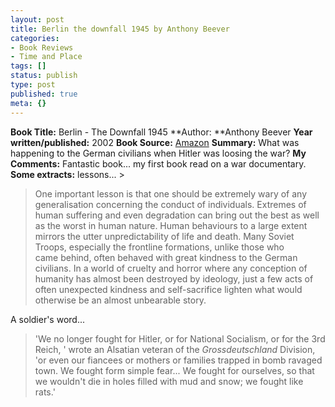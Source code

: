 ```yaml
---
layout: post
title: Berlin the downfall 1945 by Anthony Beever
categories:
- Book Reviews
- Time and Place
tags: []
status: publish
type: post
published: true
meta: {}
---
```

**Book Title:** Berlin - The Downfall 1945 **Author: **Anthony Beever **Year written/published:** 2002 **Book Source:** [Amazon](http://www.amazon.co.uk/Berlin-Downfall-1945-Antony-Beevor/dp/0140286969) **Summary:** What was happening to the German civilians when Hitler was loosing the war? **My Comments:** Fantastic book... my first book read on a war documentary. **Some extracts:** lessons... >  

> One important lesson is that one should be extremely wary of any generalisation concerning the conduct of individuals. Extremes of human suffering and even degradation can bring out the best as well as the worst in human nature. Human behaviours to a large extent mirrors the utter unpredictability of life and death. Many Soviet Troops, especially the frontline formations, unlike those who came behind, often behaved with great kindness to the German civilians. In a world of cruelty and horror where any conception of humanity has almost been destroyed by ideology, just a few acts of often unexpected kindness and self-sacrifice lighten what would otherwise be an almost unbearable story.

A soldier's word...

>  

> 'We no longer fought for Hitler, or for National Socialism, or for the 3rd Reich, ' wrote an Alsatian veteran of the _Grossdeutschland_ Division, 'or even our fiancees or mothers or families trapped in bomb ravaged town. We fought form simple fear... We fought for ourselves, so that we wouldn't die in holes filled with mud and snow; we fought like rats.'


